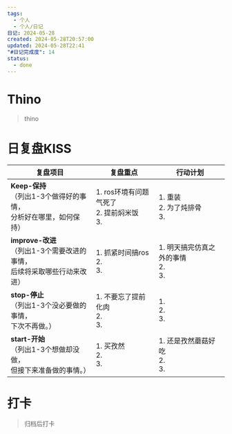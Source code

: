 ```yaml
---
tags:
  - 个人
  - 个人/日记
日记: 2024-05-28
created: 2024-05-28T20:57:00
updated: 2024-05-28T22:41
"#日记完成度": 14
status:
  - done
---
```


# Thino
> thino

# 日复盘KISS
| **复盘项目**                                             | **复盘重点**                          | **行动计划**                     |
| ---------------------------------------------------- | --------------------------------- | ---------------------------- |
| **Keep-保持**<br>（列出1-3个做得好的事情，<br>   分析好在哪里，如何保持）     | 1.  ros环境有问题气死了<br>2. 提前焖米饭<br>3. | 1.  重装<br>2. 为了炖排骨<br>3.     |
| **improve-改进**<br>（列出1-3个需要改进的事情，<br>  后续将采取哪些行动来改进） | 1.  抓紧时间搞ros<br>2. <br>3.         | 1.  明天搞完仿真之外的事情<br>2. <br>3. |
| **stop-停止**<br>（列出1-3个没必要做的事情，<br>下次不再做。）            | 1.  不要忘了提前化肉<br>2. <br>3.         | 1.  <br>2. <br>3.            |
| **start-开始**<br>（列出1-3个想做却没做，<br>但接下来准备做的事情。）        | 1.  买孜然<br>2. <br>3.              | 1.  还是孜然蘑菇好吃<br>2. <br>3.    |



# 打卡
> 归档后打卡


